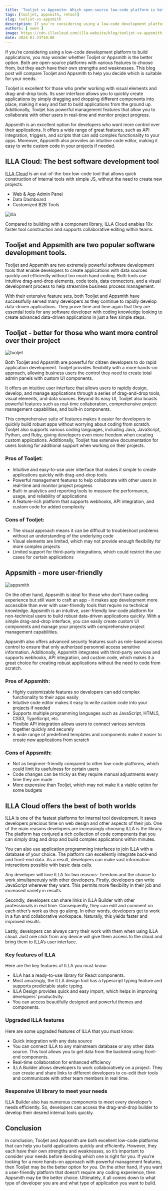 ```yaml
---
title: 'Tooljet vs Appsmitm: Which open-source low-code platform is better?'
tags: [tooljet, appsmith, retool]
slug: tooljet-vs-appsmith
description: If you’re considering using a low-code development platform to build applications, you may wonder whether Tooljet or Appsmith is the better option 
authors: [ owen ]
image: https://cdn.illacloud.com/illa-website/blog/tooljet-vs-appsmith-vs-retool/appsmith-tooljet.webp
date: 2024-01-23T10:00
---
```


If you’re considering using a low-code development platform to build applications, you may wonder whether Tooljet or Appsmith is the better option. Both are open-source platforms with various features to choose from, but they each have their own strengths and weaknesses. This blog post will compare Tooljet and Appsmith to help you decide which is suitable for your needs.

Tooljet is excellent for those who prefer working with visual elements and drag-and-drop tools. Its user interface allows you to quickly create applications by simply dragging and dropping different components into place, making it easy and fast to build applications from the ground up. Additionally, Tooljet has powerful management features that allow you to collaborate with other users in real-time and monitor project progress.

Appsmith is an excellent option for developers who want more control over their applications. It offers a wide range of great features, such as API integration, triggers, and scripts that can add complex functionality to your apps. Moreover, Appsmith also provides an intuitive code editor, making it easy to write custom code in your projects if needed.

## ILLA Cloud: The best software development tool

[ILLA Cloud](https://illacloud.com/) is an out-of-the-box low-code tool that allows quick construction of internal tools with simple JS, without the need to create new projects.

- Web & App Admin Panel
- Data Dashboard
- Customized B2B Tools

![illa](https://cdn.illacloud.com/illa-website/blog/tooljet-vs-appsmith-vs-retool/illa.png)

Compared to building with a component library, ILLA Cloud enables 10x faster tool construction and supports collaborative editing within teams.

## Tooljet and Appsmith are two popular software development tools.

Tooljet and Appsmith are two extremely powerful software development tools that enable developers to create applications with data sources quickly and efficiently without too much hand coding. Both tools use intuitive drag-and-drop elements, code tools, data connectors, and a visual development process to help streamline business process management.

With their extensive feature sets, both Tooljet and Appsmith have successfully served many developers as they continue to rapidly develop data-driven applications. They prove time and time again that they are essential tools for any software developer with coding knowledge looking to create advanced data-driven applications in just a few simple steps.

## Tooljet - better for those who want more control over their project

![tooljet](https://cdn.illacloud.com/illa-website/blog/tooljet-vs-appsmith-vs-retool/tooljet.png)

Both Tooljet and Appsmith are powerful for citizen developers to do rapid application development. Tooljet provides flexibility with a more hands-on approach, allowing business users the control they need to create total admin panels with custom UI components.

It offers an intuitive user interface that allows users to rapidly design, develop, and manage applications through a series of drag-and-drop tools, visual elements, and data sources. Beyond its easy UI, Tooljet also boasts powerful features such as real-time collaboration, comprehensive project management capabilities, and built-in components.

This comprehensive suite of features makes it easier for developers to quickly build robust apps without worrying about coding from scratch. Tooljet also supports various coding languages, including Java, JavaScript, Python, and Ruby, giving developers even more freedom when creating custom applications. Additionally, Tooljet has extensive documentation for users looking for additional support when working on their projects.

### Pros of Tooljet:

- Intuitive and easy-to-use user interface that makes it simple to create applications quickly with drag-and-drop tools
- Powerful management features to help collaborate with other users in real-time and monitor project progress
- Built-in analytics and reporting tools to measure the performance, usage, and reliability of applications
- A feature-rich platform that supports webhooks, API integration, and custom code for added complexity

### Cons of Tooljet:

- The visual approach means it can be difficult to troubleshoot problems without an understanding of the underlying code
- Visual elements are limited, which may not provide enough flexibility for more complex projects
- Limited support for third-party integrations, which could restrict the use cases for certain applications

## Appsmith - more user-friendly

![appsmith](https://cdn.illacloud.com/illa-website/blog/tooljet-vs-appsmith-vs-retool/appsmith.png)

On the other hand, Appsmith is ideal for those who don’t have coding experience but still want to craft an app - it makes app development more accessible than ever with user-friendly tools that require no technical knowledge. Appsmith is an intuitive, user-friendly low-code platform for non-technical users to build robust data-driven applications quickly. With a simple drag-and-drop interface, you can easily create custom UI components and manage your projects with comprehensive project management capabilities.

Appsmith also offers advanced security features such as role-based access control to ensure that only authorized personnel access sensitive information. Additionally, Appsmith integrates with third-party services and supports webhooks, API integration, and custom code, which makes it a great choice for creating robust applications without the need to code from scratch.

### Pros of Appsmith:

- Highly customizable features so developers can add complex functionality to their apps easily
- Intuitive code editor makes it easy to write custom code into your projects if needed
- Supports multiple programming languages such as JavaScript, HTML5, CSS3, TypeScript, etc.
- Flexible API integration allows users to connect various services together quickly and securely
- A wide range of predefined templates and components make it easier to create new applications from scratch

### Cons of Appsmith:

- Not as beginner-friendly compared to other low-code platforms, which could limit its usefulness for certain users
- Code changes can be tricky as they require manual adjustments every time they are made
- More expensive than Tooljet, which may not make it a viable option for some budgets

## ILLA Cloud offers the best of both worlds

ILLA is one of the fastest platforms for internal tool development. It saves developers precious time on web design and other aspects of their job. One of the main reasons developers are increasingly choosing ILLA is the library. The platform has conjured a rich collection of code components that you can simply drag and drop and build complex applications within minutes.

You can also use application programming interfaces to join ILLA with a database of your choice. The platform can excellently integrate back-end and front-end data. As a result, developers can make vast information interactions possible with basic data calls.

Any developer will love ILLA for two reasons- freedom and the chance to work simultaneously with other developers. Firstly, developers can write JavaScript wherever they want. This permits more flexibility in their job and increased variety in results.

Secondly, developers can share links in ILLA Builder with other professionals in real time. Consequently, they can edit and comment on each other’s work as they go along. In other words, developers get to work in a fun and collaborative workspace. Naturally, this yields faster and improved results.

Lastly, developers can always carry their work with them when using ILLA cloud. Just one click from any device will give them access to the cloud and bring them to ILLA’s user interface.

### Key features of ILLA

Here are the key features of ILLA you must know:
- ILLA has a ready-to-use library for React components.
- Most amazingly, the ILLA design tool has a typescript typing feature and supports predictable static typing.
- ILLA Design provides quick and easy import, which helps in improving developers’ productivity.
- You can access beautifully designed and powerful themes and components.

### Upgraded ILLA features

Here are some upgraded features of ILLA that you must know:
- Quick integration with any data source
- You can connect ILLA to any mainstream database or any other data source. This tool allows you to get data from the backend using front-end components.
- Real-time collaboration for enhanced efficiency
- ILLA Builder allows developers to work collaboratively on a project. They can create and share links to different developers to co-edit their tools and communicate with other team members in real time.

### Responsive UI library to meet your needs

ILLA Builder also has numerous components to meet every developer’s needs efficiently. So, developers can access the drag-and-drop builder to develop their desired internal tools quickly.

## Conclusion

In conclusion, Tooljet and Appsmith are both excellent low-code platforms that can help you build applications quickly and efficiently. However, they each have their own strengths and weaknesses, so it’s important to consider your needs before deciding which one is right for you. If you’re looking for a more hands-on approach with powerful management features, then Tooljet may be the better option for you. On the other hand, if you want a user-friendly platform that doesn’t require any coding experience, then Appsmith may be the better choice. Ultimately, it all comes down to what type of developer you are and what type of application you want to build.